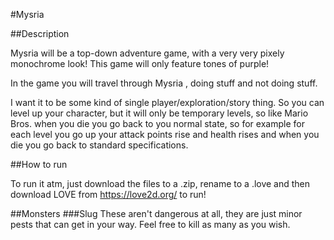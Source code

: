 #Mysria

##Description

Mysria will be a top-down adventure game, with a very very pixely monochrome look! This game will only feature tones of purple! 

In the game you will travel through Mysria	, doing stuff and not doing stuff. 

I want it to be some kind of single player/exploration/story thing. So you can level up your character, but it will only be temporary levels, so like Mario Bros. when you die you go back to you normal state, so for example for each level you go up your attack points rise and health rises and when you die you go back to standard specifications.

##How to run

To run it atm, just download the files to a .zip, rename to a .love and then download LOVE from https://love2d.org/ to run!

##Monsters
###Slug
These aren't dangerous at all, they are just minor pests that can get in your way. Feel free to kill as many as you wish.
